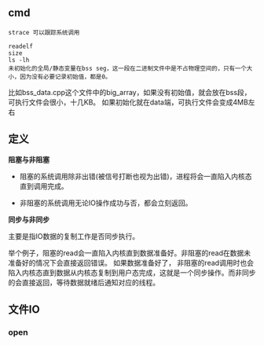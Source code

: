 ## cmd

```
strace 可以跟踪系统调用
```

```
readelf
size
ls -lh
未初始化的全局/静态变量在bss seg，这一段在二进制文件中是不占物理空间的，只有一个大小，因为没有必要记录初始值，都是0。
```

比如bss_data.cpp这个文件中的big_array，如果没有初始值，就会放在bss段，可执行文件会很小，十几KB。
如果初始化就在data端，可执行文件会变成4MB左右

## 定义

**阻塞与非阻塞**

- 阻塞的系统调用除非出错(被信号打断也视为出错)，进程将会一直陷入内核态直到调用完成。

- 非阻塞的系统调用无论IO操作成功与否，都会立刻返回。


**同步与非同步**

主要是指IO数据的复制工作是否同步执行。

举个例子，阻塞的read会一直陷入内核直到数据准备好。非阻塞的read在数据未准备好的情况下会直接返回错误。
如果数据准备好了， 非阻塞的read调用时也会陷入内核态直到数据从内核态复制到用户态完成，这就是一个同步操作。而非同步的会直接返回，等待数据就绪后通知对应的线程。

## 文件IO

### open